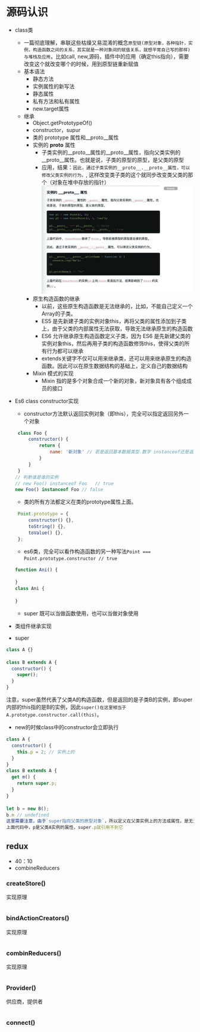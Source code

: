 # 源码认识
- class类
   - 一篇彻底理解，串联这些枯燥又易混淆的概念`原型链(原型对象，各种指针，实例，构造函数之间的关系，其实就是一种对象间的赋值关系，就想平常自己写的那样)与堆栈及应用`，比如call, new,源码，插件中的应用（确定this指向），需要改变这个就改变哪个的时候，用到原型链重新赋值
   - 基本语法
        - 静态方法
        - 实例属性的新写法
        - 静态属性
        - 私有方法和私有属性
        - new.target属性
   - 继承
      - Object.getPrototypeOf()
      - constructor，supur
      - 类的 prototype 属性和__proto__属性
      - 实例的 __proto__ 属性
         - 子类实例的__proto__属性的__proto__属性，指向父类实例的__proto__属性。也就是说，子类的原型的原型，是父类的原型
         - 应用，结果：`因此，通过子类实例的__proto__.__proto__属性，可以修改父类实例的行为。`, 这样改变类子类的这个就同步改变类父类的那个（对象在堆中存放的指针）![](yxl.png)
      - 原生构造函数的继承
         - 以前，这些原生构造函数是无法继承的，比如，不能自己定义一个Array的子类。
         - ES5 是先新建子类的实例对象this，再将父类的属性添加到子类上，由于父类的内部属性无法获取，导致无法继承原生的构造函数
         - ES6 允许继承原生构造函数定义子类，因为 ES6 是先新建父类的实例对象this，然后再用子类的构造函数修饰this，使得父类的所有行为都可以继承
         - extends关键字不仅可以用来继承类，还可以用来继承原生的构造函数。因此可以在原生数据结构的基础上，定义自己的数据结构
      - Mixin 模式的实现
         - Mixin 指的是多个对象合成一个新的对象，新对象具有各个组成成员的接口
      
- Es6 class constructor实现
   - constructor方法默认返回实例对象（即this），完全可以指定返回另外一个对象
   ```js
    class Foo {
        constructor() {
            return {
                name: '新对象' // 若是返回基本数据类型.数字 instanceof还是返回true
            }
        }
    }
   // 判断谁是谁的实例
   // new Foo() instanceof Foo   // true
   new Foo() instanceof Foo // false
   ```
   - 类的所有方法都定义在类的prototype属性上面。
   ```js
    Point.prototype = {
        constructor() {},
        toString() {},
        toValue() {},
    };
   ```
   - es6类，完全可以看作构造函数的另一种写法`Point === Point.prototype.constructor // true`
    ```js
    function Ani() {

    }
    class Ani {

    }
    ```
    - super 既可以当做函数使用，也可以当做对象使用
- 类组件继承实现
- super
```js
class A {}

class B extends A {
  constructor() {
    super();
  }
}
```
注意，super虽然代表了父类A的构造函数，但是返回的是子类B的实例，即super内部的this指的是B的实例，因此`super()在这里相当于A.prototype.constructor.call(this)`。
   - new的时候class中的constructor会立即执行
```js
class A {
  constructor() {
    this.p = 2; // 实例上的
  }
}
class B extends A {
  get m() {
    return super.p;
  }
}

let b = new B();
b.m // undefined
这里需要注意，由于`super指向父类的原型对象`，所以定义在父类实例上的方法或属性，是无法通过super调用的。
上面代码中，p是父类A实例的属性，super.p就引用不到它
```
## redux
- 40：10
- combineReducers

### createStore()
实现原理
```js

```

### bindActionCreators()
实现原理
```js

```

### combinReducers()
实现原理
```js

```

### Provider()
供应商，提供者
```js

```
### connect()
```js

```